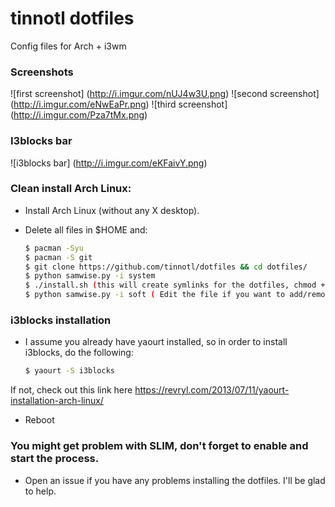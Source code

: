 # tinnotl dotfiles
Config files for Arch + i3wm

### Screenshots

![first screenshot] (http://i.imgur.com/nUJ4w3U.png)
![second screenshot] (http://i.imgur.com/eNwEaPr.png)
![third screenshot] (http://i.imgur.com/Pza7tMx.png)

### I3blocks bar

![i3blocks bar] (http://i.imgur.com/eKFaivY.png)

### Clean install Arch Linux:

* Install Arch Linux (without any X desktop).

* Delete all files in $HOME and:

    ```sh
    $ pacman -Syu
    $ pacman -S git
    $ git clone https://github.com/tinnotl/dotfiles && cd dotfiles/
    $ python samwise.py -i system
    $ ./install.sh (this will create symlinks for the dotfiles, chmod +x install.sh if needed)
    $ python samwise.py -i soft ( Edit the file if you want to add/remove softwares which will be installed with that command)
    ```

### i3blocks installation 


* I assume you already have yaourt installed, so in order to install i3blocks, do the following:


    ```sh
    $ yaourt -S i3blocks
    ```

If not, check out this link here https://revryl.com/2013/07/11/yaourt-installation-arch-linux/

* Reboot


### You might get problem with SLIM, don't forget to enable and start the process.

* Open an issue if you have any problems installing the dotfiles. I'll be glad to help.


